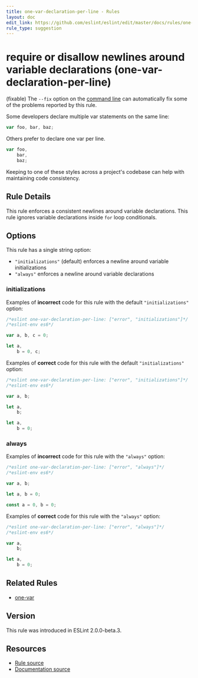 ```yaml
---
title: one-var-declaration-per-line - Rules
layout: doc
edit_link: https://github.com/eslint/eslint/edit/master/docs/rules/one-var-declaration-per-line.md
rule_type: suggestion
---
```

<!-- Note: No pull requests accepted for this file. See README.md in the root directory for details. -->

# require or disallow newlines around variable declarations (one-var-declaration-per-line)

(fixable) The `--fix` option on the [command line](../user-guide/command-line-interface#fixing-problems) can automatically fix some of the problems reported by this rule.

Some developers declare multiple var statements on the same line:

```js
var foo, bar, baz;
```

Others prefer to declare one var per line.

```js
var foo,
    bar,
    baz;
```

Keeping to one of these styles across a project's codebase can help with maintaining code consistency.

## Rule Details

This rule enforces a consistent newlines around variable declarations. This rule ignores variable declarations inside `for` loop conditionals.

## Options

This rule has a single string option:

* `"initializations"` (default) enforces a newline around variable initializations
* `"always"` enforces a newline around variable declarations

### initializations

Examples of **incorrect** code for this rule with the default `"initializations"` option:

```js
/*eslint one-var-declaration-per-line: ["error", "initializations"]*/
/*eslint-env es6*/

var a, b, c = 0;

let a,
    b = 0, c;
```

Examples of **correct** code for this rule with the default `"initializations"` option:

```js
/*eslint one-var-declaration-per-line: ["error", "initializations"]*/
/*eslint-env es6*/

var a, b;

let a,
    b;

let a,
    b = 0;
```

### always

Examples of **incorrect** code for this rule with the `"always"` option:

```js
/*eslint one-var-declaration-per-line: ["error", "always"]*/
/*eslint-env es6*/

var a, b;

let a, b = 0;

const a = 0, b = 0;
```

Examples of **correct** code for this rule with the `"always"` option:

```js
/*eslint one-var-declaration-per-line: ["error", "always"]*/
/*eslint-env es6*/

var a,
    b;

let a,
    b = 0;
```

## Related Rules

* [one-var](one-var)

## Version

This rule was introduced in ESLint 2.0.0-beta.3.

## Resources

* [Rule source](https://github.com/eslint/eslint/tree/master/lib/rules/one-var-declaration-per-line.js)
* [Documentation source](https://github.com/eslint/eslint/tree/master/docs/rules/one-var-declaration-per-line.md)

